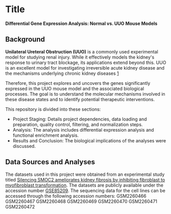 # Title

**Differential Gene Expression Analysis: Normal vs. UUO Mouse Models**

## Background

**Unilateral Ureteral Obstruction (UUO)** is a commonly used experimental model for studying renal injury. While it effectively models the kidney's response to urinary tract blockage, its applications extend beyond this. UUO is an excellent model for investigating irreversible acute kidney disease and the mechanisms underlying chronic kidney diseases [1](https://link.springer.com/article/10.1007/s11255-013-0520-1#citeas)

Therefore, this project explores and uncovers the genes significantly expressed in the UUO mouse model and the associated biological processes. The goal is to understand the molecular mechanisms involved in these disease states and to identify potential therapeutic interventions.

This repository is divided into these sections:

- Project Staging: Details project dependencies, data loading and preparation, quality control, filtering, and normalization steps.
- Analysis: The analysis includes differential expression analysis and functional enrichment analysis.
- Results and Conclusion: The biological implications of the analyses were discussed.

## Data Sources and Analyses
The datasets used in this project were obtained from an experimental study titled [Silencing SMOC2 ameliorates kidney fibrosis by inhibiting fibroblast to myofibroblast transformation](https://insight.jci.org/articles/view/90299). The datasets are publicly available under the accession number [GSE85209](https://www.ncbi.nlm.nih.gov/gds/?term=GSE85209). The sequencing data for the cell lines can be accessed through the following accession numbers: GSM2260466 GSM2260467 GSM2260468 GSM2260469 GSM2260470 GSM2260471 GSM2260472






